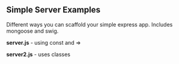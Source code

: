 ## Simple Server Examples

Different ways you can scaffold your simple express app. Includes mongoose and swig.

**server.js**  -  using const and =>

**server2.js**  -  uses classes